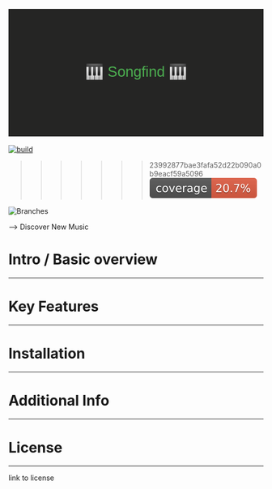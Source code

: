 ![Songfind](/img/banner.png)

[![build](https://github.com/alxlenc/songfind/actions/workflows/maven.yml/badge.svg)](https://github.com/alxlenc/songfind/actions/workflows/maven.yml)

>>>>>>> 23992877bae3fafa52d22b090a0b9eacf59a5096
![Coverage](.github/badges/jacoco.svg)

![Branches](.github/badges/branches.svg)

--> Discover New Music

# Intro / Basic overview

---

# Key Features

---

# Installation

---

# Additional Info

---

# License

---
link to license

